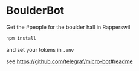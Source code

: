 # BoulderBot
Get the #people for the boulder hall in Rapperswil


```bash
npm install
```

and set your tokens in `.env`

see https://github.com/telegraf/micro-bot#readme